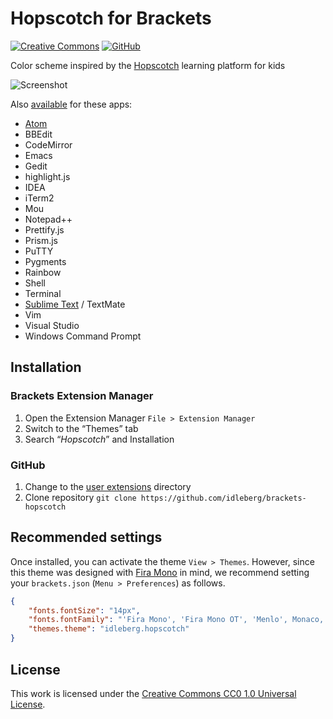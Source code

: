 # Hopscotch for Brackets

[![Creative Commons](https://img.shields.io/badge/license-CC0%201.0-orange.svg?style=flat-square)](http://creativecommons.org/publicdomain/zero/1.0/)
[![GitHub](https://img.shields.io/github/release/idleberg/brackets-hopscotch.svg?style=flat-square)](https://github.com/idleberg/brackets-hopscotch/releases)

Color scheme inspired by the [Hopscotch](http://www.gethopscotch.com/) learning platform for kids

![Screenshot](https://raw.github.com/idleberg/Hopscotch.tmTheme/master/preview.png)

Also [available](https://github.com/idleberg/Hopscotch) for these apps:

* [Atom](https://atom.io/themes/hopscotch)
* BBEdit
* CodeMirror
* Emacs
* Gedit
* highlight.js
* IDEA
* iTerm2
* Mou
* Notepad++
* Prettify.js
* Prism.js
* PuTTY
* Pygments
* Rainbow
* Shell
* Terminal
* [Sublime Text](https://packagecontrol.io/packages/Hopscotch%20Color%20Scheme) / TextMate
* Vim
* Visual Studio
* Windows Command Prompt

## Installation

### Brackets Extension Manager

1. Open the Extension Manager `File > Extension Manager`
2. Switch to the “Themes” tab
3. Search “*Hopscotch*” and Installation

### GitHub

1. Change to the [user extensions](https://github.com/adobe/brackets/wiki/Extension-Locations) directory
2. Clone repository `git clone https://github.com/idleberg/brackets-hopscotch`

## Recommended settings

Once installed, you can activate the theme `View > Themes`. However, since this theme was designed with [Fira Mono](https://mozilla.github.io/Fira/) in mind, we recommend setting your `brackets.json` (`Menu > Preferences`) as follows.

```json
{
    "fonts.fontSize": "14px",
    "fonts.fontFamily": "'Fira Mono', 'Fira Mono OT', 'Menlo', Monaco, 'Lucida Console', monospace",
    "themes.theme": "idleberg.hopscotch"
}
```

## License

This work is licensed under the [Creative Commons CC0 1.0 Universal License](http://creativecommons.org/publicdomain/zero/1.0/legalcode).
